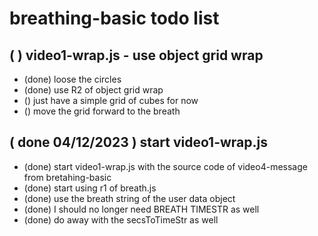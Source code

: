 # breathing-basic todo list

## ( ) video1-wrap.js - use object grid wrap
* (done) loose the circles
* (done) use R2 of object grid wrap
* () just have a simple grid of cubes for now
* () move the grid forward to the breath

## ( done 04/12/2023 ) start video1-wrap.js
* (done) start video1-wrap.js with the source code of video4-message from bretahing-basic
* (done) start using r1 of breath.js
* (done) use the breath string of the user data object
* (done) I should no longer need BREATH TIMESTR as well
* (done) do away with the secsToTimeStr as well